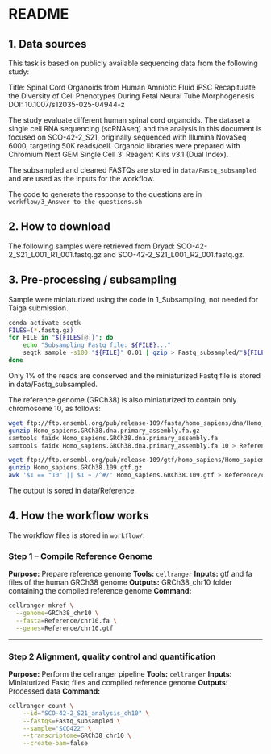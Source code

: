 

#  README

## 1. Data sources

This task is based on publicly available sequencing data from the following study:

Title: Spinal Cord Organoids from Human Amniotic Fluid iPSC Recapitulate the Diversity of Cell Phenotypes During Fetal Neural Tube Morphogenesis
DOI: 10.1007/s12035-025-04944-z

The study evaluate different human spinal cord organoids. The dataset a single cell RNA sequencing (scRNAseq) and the analysis in this document is focused on SCO-42-2_S21, originally sequenced  with Illumina NovaSeq 6000, targeting 50K reads/cell. Organoid libraries were prepared with Chromium Next GEM Single Cell 3' Reagent KIits v3.1 (Dual Index).

The subsampled and cleaned FASTQs are stored in `data/Fastq_subsampled` and are used as the inputs for the workflow.

The code to generate the response to the questions are in `workflow/3_Answer to the questions.sh`

## 2. How to download

The following samples were retrieved from Dryad: SCO-42-2_S21_L001_R1_001.fastq.gz and SCO-42-2_S21_L001_R2_001.fastq.gz. 

## 3. Pre-processing / subsampling

Sample were miniaturized using the code in 1_Subsampling, not needed for Taiga submission. 

```bash
conda activate seqtk
FILES=(*.fastq.gz)
for FILE in "${FILES[@]}"; do
    echo "Subsampling Fastq file: ${FILE}..."
    seqtk sample -s100 "${FILE}" 0.01 | gzip > Fastq_subsampled/"${FILE%.fastq.gz}_subsampled.fastq.gz"
done
```

Only 1% of the reads are conserved and the miniaturized Fastq file is stored in data/Fastq_subsampled.

The reference genome (GRCh38) is also miniaturized to contain only chromosome 10, as follows: 

```bash
wget ftp://ftp.ensembl.org/pub/release-109/fasta/homo_sapiens/dna/Homo_sapiens.GRCh38.dna.primary_assembly.fa.gz
gunzip Homo_sapiens.GRCh38.dna.primary_assembly.fa.gz
samtools faidx Homo_sapiens.GRCh38.dna.primary_assembly.fa
samtools faidx Homo_sapiens.GRCh38.dna.primary_assembly.fa 10 > Reference/chr10.fa

wget ftp://ftp.ensembl.org/pub/release-109/gtf/homo_sapiens/Homo_sapiens.GRCh38.109.gtf.gz
gunzip Homo_sapiens.GRCh38.109.gtf.gz
awk '$1 == "10" || $1 ~ /^#/' Homo_sapiens.GRCh38.109.gtf > Reference/chr10.gtf
```
The output is sored in data/Reference. 

## 4. How the workflow works

The workflow files is stored in `workflow/`.

### Step 1 – Compile Reference Genome

**Purpose:** Prepare reference genome
**Tools:** `cellranger`
**Inputs:**  gtf and fa files of the human GRCh38 genome
**Outputs:** GRCh38_chr10 folder containing the compiled reference genome
**Command:**

```bash
cellranger mkref \
  --genome=GRCh38_chr10 \
  --fasta=Reference/chr10.fa \
  --genes=Reference/chr10.gtf
```

---

### Step 2 Alignment, quality control and quantification

**Purpose:** Perform the cellranger pipeline
**Tools:** `cellranger`
**Inputs:** Miniaturized Fastq files and compiled reference genome
**Outputs:** Processed data
**Command:**

```bash
cellranger count \
    --id="SCO-42-2_S21_analysis_ch10" \
    --fastqs=Fastq_subsampled \
    --sample="SCO422" \
    --transcriptome=GRCh38_chr10 \
    --create-bam=false
```